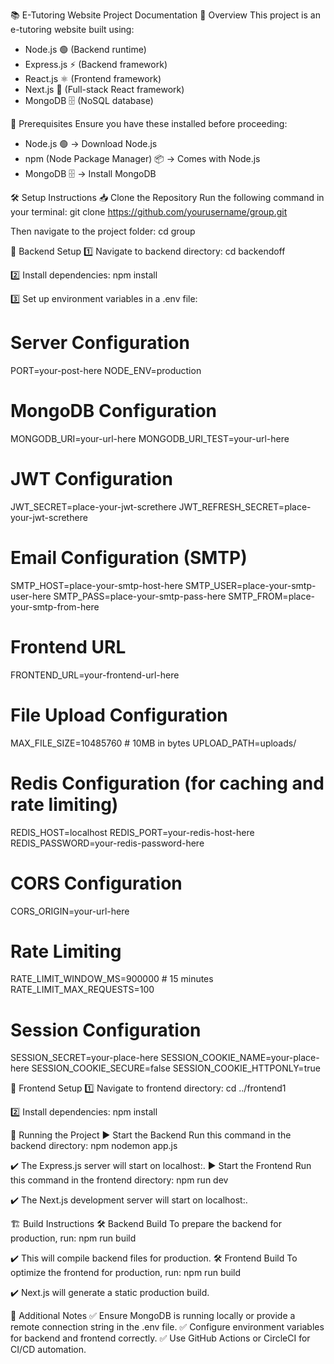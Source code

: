📚 E-Tutoring Website Project Documentation
🚀 Overview
This project is an e-tutoring website built using:
- Node.js 🟢 (Backend runtime)
- Express.js ⚡ (Backend framework)
- React.js ⚛️ (Frontend framework)
- Next.js 🚀 (Full-stack React framework)
- MongoDB 🗄️ (NoSQL database)

🔧 Prerequisites
Ensure you have these installed before proceeding:
- Node.js 🟢 → Download Node.js
- npm (Node Package Manager) 📦 → Comes with Node.js
- MongoDB 🗄️ → Install MongoDB


🛠️ Setup Instructions
📥 Clone the Repository
Run the following command in your terminal:
git clone https://github.com/yourusername/group.git


Then navigate to the project folder:
cd group


🔹 Backend Setup
1️⃣ Navigate to backend directory:
cd backendoff


2️⃣ Install dependencies:
npm install


3️⃣ Set up environment variables in a .env file:
# Server Configuration
PORT=your-post-here
NODE_ENV=production

# MongoDB Configuration
MONGODB_URI=your-url-here
MONGODB_URI_TEST=your-url-here

# JWT Configuration
JWT_SECRET=place-your-jwt-screthere
JWT_REFRESH_SECRET=place-your-jwt-screthere

# Email Configuration (SMTP)
SMTP_HOST=place-your-smtp-host-here
SMTP_USER=place-your-smtp-user-here
SMTP_PASS=place-your-smtp-pass-here
SMTP_FROM=place-your-smtp-from-here

# Frontend URL
FRONTEND_URL=your-frontend-url-here

# File Upload Configuration
MAX_FILE_SIZE=10485760 # 10MB in bytes
UPLOAD_PATH=uploads/

# Redis Configuration (for caching and rate limiting)
REDIS_HOST=localhost
REDIS_PORT=your-redis-host-here
REDIS_PASSWORD=your-redis-password-here

# CORS Configuration
CORS_ORIGIN=your-url-here

# Rate Limiting
RATE_LIMIT_WINDOW_MS=900000 # 15 minutes
RATE_LIMIT_MAX_REQUESTS=100

# Session Configuration
SESSION_SECRET=your-place-here
SESSION_COOKIE_NAME=your-place-here
SESSION_COOKIE_SECURE=false
SESSION_COOKIE_HTTPONLY=true



🔹 Frontend Setup
1️⃣ Navigate to frontend directory:
cd ../frontend1


2️⃣ Install dependencies:
npm install



🚀 Running the Project
▶️ Start the Backend
Run this command in the backend directory:
npm nodemon app.js


✔️ The Express.js server will start on localhost:.
▶️ Start the Frontend
Run this command in the frontend directory:
npm run dev


✔️ The Next.js development server will start on localhost:.

🏗️ Build Instructions
🛠 Backend Build
To prepare the backend for production, run:
npm run build


✔️ This will compile backend files for production.
🛠 Frontend Build
To optimize the frontend for production, run:
npm run build


✔️ Next.js will generate a static production build.

🔑 Additional Notes
✅ Ensure MongoDB is running locally or provide a remote connection string in the .env file.
✅ Configure environment variables for backend and frontend correctly.
✅ Use GitHub Actions or CircleCI for CI/CD automation.

